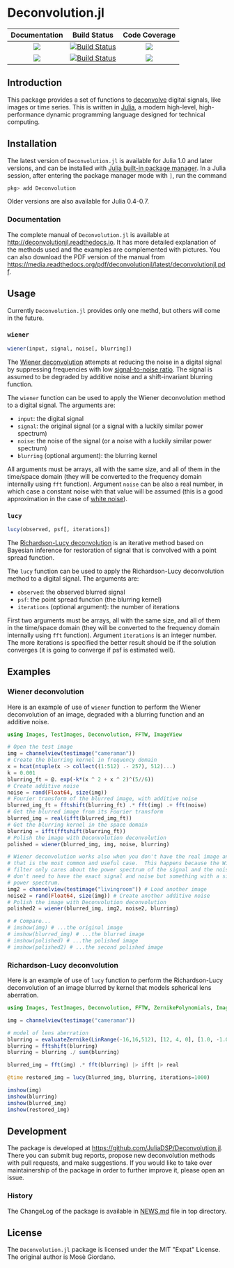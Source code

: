 # Deconvolution.jl

| **Documentation**                       | **Build Status**                          | **Code Coverage**               |
|:---------------------------------------:|:-----------------------------------------:|:-------------------------------:|
| [![][docs-stable-img]][docs-stable-url] | [![Build Status][travis-img]][travis-url] | [![][coveral-img]][coveral-url] |
| [![][docs-latest-img]][docs-latest-url] | [![Build Status][appvey-img]][appvey-url] | [![][codecov-img]][codecov-url] |

Introduction
------------

This package provides a set of functions to
[deconvolve](https://en.wikipedia.org/wiki/Deconvolution) digital signals, like
images or time series.  This is written in [Julia](http://julialang.org/), a
modern high-level, high-performance dynamic programming language designed for
technical computing.

Installation
------------

The latest version of `Deconvolution.jl` is available for Julia 1.0 and later
versions, and can be installed with [Julia built-in package
manager](https://julialang.github.io/Pkg.jl/stable/).  In a Julia session, after
entering the package manager mode with `]`, run the command

```julia
pkg> add Deconvolution
```

Older versions are also available for Julia 0.4-0.7.

### Documentation

The complete manual of `Deconvolution.jl` is available at
http://deconvolutionjl.readthedocs.io.  It has more detailed explanation of the
methods used and the examples are complemented with pictures.  You can also
download the PDF version of the manual from
https://media.readthedocs.org/pdf/deconvolutionjl/latest/deconvolutionjl.pdf.

Usage
-----

Currently `Deconvolution.jl` provides only one methd, but others will come in
the future.

### `wiener`

```julia
wiener(input, signal, noise[, blurring])
```

The [Wiener deconvolution](https://en.wikipedia.org/wiki/Wiener_deconvolution)
attempts at reducing the noise in a digital signal by suppressing frequencies
with low
[signal-to-noise ratio](https://en.wikipedia.org/wiki/Signal-to-noise_ratio).
The signal is assumed to be degraded by additive noise and a shift-invariant
blurring function.

The `wiener` function can be used to apply the Wiener deconvolution method to a
digital signal.  The arguments are:

* `input`: the digital signal
* `signal`: the original signal (or a signal with a luckily similar power
  spectrum)
* `noise`: the noise of the signal (or a noise with a luckily similar power
  spectrum)
* `blurring` (optional argument): the blurring kernel

All arguments must be arrays, all with the same size, and all of them in the
time/space domain (they will be converted to the frequency domain internally
using `fft` function).  Argument `noise` can be also a real number, in which
case a constant noise with that value will be assumed (this is a good
approximation in the case of
[white noise](https://en.wikipedia.org/wiki/White_noise)).

### `lucy`

```julia
lucy(observed, psf[, iterations])
```

The [Richardson-Lucy deconvolution](https://en.wikipedia.org/wiki/Richardson-Lucy_deconvolution)
is an iterative method based on Bayesian inference for restoration of signal
that is convolved with a point spread function.

The `lucy` function can be used to apply the Richardson-Lucy deconvolution
method to a digital signal. The arguments are:

* `observed`: the observed blurred signal
* `psf`: the point spread function (the blurring kernel)
* `iterations` (optional argument): the number of iterations

First two arguments must be arrays, all with the same size, and all of them
in the time/space domain (they will be converted to the frequency domain
internally using `fft` function).  Argument `iterations` is an integer number.
The more iterations is specified the better result should be if the solution
converges (it is going to converge if psf is estimated well).

Examples
--------

### Wiener deconvolution

Here is an example of use of `wiener` function to perform the Wiener
deconvolution of an image, degraded with a blurring function and an additive
noise.

``` julia
using Images, TestImages, Deconvolution, FFTW, ImageView

# Open the test image
img = channelview(testimage("cameraman"))
# Create the blurring kernel in frequency domain
x = hcat(ntuple(x -> collect((1:512) .- 257), 512)...)
k = 0.001
blurring_ft = @. exp(-k*(x ^ 2 + x ^ 2)^(5//6))
# Create additive noise
noise = rand(Float64, size(img))
# Fourier transform of the blurred image, with additive noise
blurred_img_ft = fftshift(blurring_ft) .* fft(img) .+ fft(noise)
# Get the blurred image from its Fourier transform
blurred_img = real(ifft(blurred_img_ft))
# Get the blurring kernel in the space domain
blurring = ifft(fftshift(blurring_ft))
# Polish the image with Deconvolution deconvolution
polished = wiener(blurred_img, img, noise, blurring)

# Wiener deconvolution works also when you don't have the real image and noise,
# that is the most common and useful case.  This happens because the Wiener
# filter only cares about the power spectrum of the signal and the noise, so you
# don't need to have the exact signal and noise but something with a similar
# power spectrum.
img2 = channelview(testimage("livingroom")) # Load another image
noise2 = rand(Float64, size(img)) # Create another additive noise
# Polish the image with Deconvolution deconvolution
polished2 = wiener(blurred_img, img2, noise2, blurring)

# # Compare...
# imshow(img) # ...the original image
# imshow(blurred_img) # ...the blurred image
# imshow(polished) # ...the polished image
# imshow(polished2) # ...the second polished image
```
### Richardson-Lucy deconvolution

Here is an example of use of `lucy` function to perform the Richardson-Lucy
deconvolution of an image blurred by kernel that models spherical lens aberration.

``` julia
using Images, TestImages, Deconvolution, FFTW, ZernikePolynomials, ImageView

img = channelview(testimage("cameraman"))

# model of lens aberration
blurring = evaluateZernike(LinRange(-16,16,512), [12, 4, 0], [1.0, -1.0, 2.0], index=:OSA)
blurring = fftshift(blurring)
blurring = blurring ./ sum(blurring)

blurred_img = fft(img) .* fft(blurring) |> ifft |> real

@time restored_img = lucy(blurred_img, blurring, iterations=1000)

imshow(img)
imshow(blurring)
imshow(blurred_img)
imshow(restored_img)
```

Development
-----------

The package is developed at https://github.com/JuliaDSP/Deconvolution.jl.  There
you can submit bug reports, propose new deconvolution methods with pull
requests, and make suggestions.  If you would like to take over maintainership
of the package in order to further improve it, please open an issue.

### History ###

The ChangeLog of the package is available in
[NEWS.md](https://github.com/JuliaDSP/Deconvolution.jl/blob/master/NEWS.md) file
in top directory.

License
-------

The `Deconvolution.jl` package is licensed under the MIT "Expat" License.  The
original author is Mosè Giordano.



[docs-latest-img]: https://img.shields.io/badge/docs-latest-blue.svg
[docs-latest-url]: https://deconvolutionjl.readthedocs.io/en/latest/

[docs-stable-img]: https://img.shields.io/badge/docs-stable-blue.svg
[docs-stable-url]: https://deconvolutionjl.readthedocs.io/en/stable/

[travis-img]: https://travis-ci.org/JuliaDSP/Deconvolution.jl.svg?branch=master
[travis-url]: https://travis-ci.org/JuliaDSP/Deconvolution.jl

[appvey-img]: https://ci.appveyor.com/api/projects/status/8gfd4r6807w93umj/branch/master?svg=true
[appvey-url]: https://ci.appveyor.com/project/giordano/deconvolution-jl

[coveral-img]: https://coveralls.io/repos/github/JuliaDSP/Deconvolution.jl/badge.svg?branch=master
[coveral-url]: https://coveralls.io/github/JuliaDSP/Deconvolution.jl?branch=master

[codecov-img]: https://codecov.io/gh/JuliaDSP/Deconvolution.jl/branch/master/graph/badge.svg
[codecov-url]: https://codecov.io/gh/JuliaDSP/Deconvolution.jl
